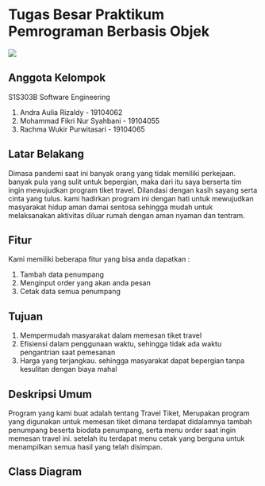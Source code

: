# Tugas Besar Praktikum Pemrograman Berbasis Objek
![](https://www.google.com/search?q=LOGO+ITTP&safe=strict&sxsrf=ALeKk00a90c9yddudcZrkC4AFfkiDInJPA:1613382896141&source=lnms&tbm=isch&sa=X&ved=2ahUKEwjQq6TTz-vuAhVc73MBHdoPBh8Q_AUoAXoECA8QAw&biw=1366&bih=657#imgrc=Dz2VnnwD8qkVCM)

## Anggota Kelompok
S1S303B Software Engineering
1. Andra Aulia Rizaldy         - 19104062
2. Mohammad Fikri Nur Syahbani - 19104055
3. Rachma Wukir Purwitasari    - 19104065

## Latar Belakang
Dimasa pandemi saat ini banyak orang yang tidak memiliki perkejaan. banyak pula yang sulit untuk bepergian, maka dari itu saya berserta tim ingin mewujudkan program tiket travel. Dilandasi dengan kasih sayang serta cinta yang tulus. kami hadirkan program ini dengan hati untuk mewujudkan masyarakat hidup aman damai sentosa sehingga mudah untuk melaksanakan aktivitas diluar rumah dengan aman nyaman dan tentram.

## Fitur
Kami memiliki beberapa fitur yang bisa anda dapatkan :
1. Tambah data penumpang
2. Menginput order yang akan anda pesan
3. Cetak data semua penumpang

## Tujuan
1. Mempermudah masyarakat dalam memesan tiket travel
2. Efisiensi dalam penggunaan waktu, sehingga tidak ada waktu pengantrian saat pemesanan
3. Harga yang terjangkau. sehingga masyarakat dapat bepergian tanpa kesulitan dengan biaya mahal

## Deskripsi Umum
Program yang kami buat adalah tentang Travel Tiket, Merupakan program yang digunakan untuk memesan tiket dimana terdapat didalamnya tambah penumpang beserta biodata penumpang, serta menu order saat ingin memesan travel ini. setelah itu terdapat menu cetak yang berguna untuk menampilkan semua hasil yang telah disimpan.

## Class Diagram
<img src = "">
